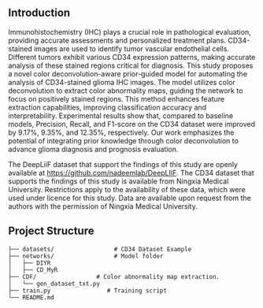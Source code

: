 ## Introduction
Immunohistochemistry (IHC) plays a crucial role in pathological evaluation, providing accurate assessments and personalized treatment plans. CD34-stained images are used to identify tumor vascular endothelial cells. Different tumors exhibit various CD34 expression patterns, making accurate analysis of these stained regions critical for diagnosis. This study proposes a novel color deconvolution-aware prior-guided model for automating the analysis of CD34-stained glioma IHC images. The model utilizes color deconvolution to extract color abnormality maps, guiding the network to focus on positively stained regions. This method enhances feature extraction capabilities, improving classification accuracy and interpretability. Experimental results show that, compared to baseline models, Precision, Recall, and F1-score on the CD34 dataset were improved by 9.17%, 9.35%, and 12.35%, respectively. Our work emphasizes the potential of integrating prior knowledge through color deconvolution to advance glioma diagnosis and prognosis evaluation.

The DeepLiiF dataset that support the findings of this study are openly available at https://github.com/nadeemlab/DeepLIIF. The CD34 dataset that supports the findings of this study is available from Ningxia Medical University. Restrictions apply to the availability of these data, which were used under licence for this study. Data are available upon request from the authors with the permission of Ningxia Medical University.
## Project Structure

```
├── datasets/                 # CD34 Dataset Example
├── networks/                 # Model folder
│   ├── DIYR    
│   ├── CD_MyR    
├── CDF/                 # Color abnormality map extraction.
│   └── gen_dataset_txt.py
├── train.py             	# Training script
└── README.md             	

```

